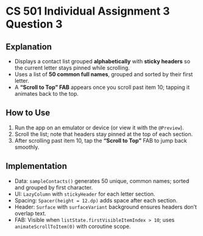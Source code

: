 # CS 501 Individual Assignment 3 Question 3

## Explanation
- Displays a contact list grouped **alphabetically** with **sticky headers** so the current letter stays pinned while scrolling.
- Uses a list of **50 common full names**, grouped and sorted by their first letter.
- A **“Scroll to Top” FAB** appears once you scroll past item 10; tapping it animates back to the top.

## How to Use
1. Run the app on an emulator or device (or view it with the `@Preview`).
2. Scroll the list; note that headers stay pinned at the top of each section.
3. After scrolling past item 10, tap the **“Scroll to Top”** FAB to jump back smoothly.

## Implementation
- Data: `sampleContacts()` generates 50 unique, common names; sorted and grouped by first character.
- UI: `LazyColumn` with `stickyHeader` for each letter section.
- Spacing: `Spacer(height = 12.dp)` adds space after each section.
- Header: `Surface` with `surfaceVariant` background ensures headers don’t overlap text.
- FAB: Visible when `listState.firstVisibleItemIndex > 10`; uses `animateScrollToItem(0)` with coroutine scope.
